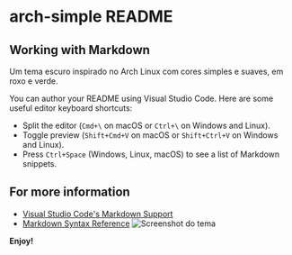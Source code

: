 # arch-simple README

## Working with Markdown
Um tema escuro inspirado no Arch Linux com cores simples e suaves, em roxo e verde.

You can author your README using Visual Studio Code. Here are some useful editor keyboard shortcuts:

* Split the editor (`Cmd+\` on macOS or `Ctrl+\` on Windows and Linux).
* Toggle preview (`Shift+Cmd+V` on macOS or `Shift+Ctrl+V` on Windows and Linux).
* Press `Ctrl+Space` (Windows, Linux, macOS) to see a list of Markdown snippets.

## For more information

* [Visual Studio Code's Markdown Support](http://code.visualstudio.com/docs/languages/markdown)
* [Markdown Syntax Reference](https://help.github.com/articles/markdown-basics/)
![Screenshot do tema](https://github.com/paulohenriquex/arch-simple/screenshot.png)


**Enjoy!**
